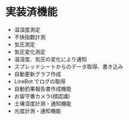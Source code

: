 # 実装済機能

- 温湿度測定
- 不快指数計測
- 気圧測定
- 気圧変化測定
- 温湿度、気圧の変化により通知
- スプレッドシートからのデータ取得、書き込み
- 自動更新グラフ作成
- LineBot でログの取得
- 自動釣果報告書作成機能
- お留守番カメラ(顔認識)
- 土壌湿度計測・通知機能
- 光度計測・通知機能
